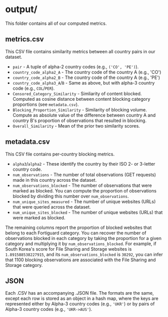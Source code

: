 # output/

This folder contains all of our computed metrics.


## metrics.csv

This CSV file contains similarity metrics between all country pairs in our dataset.

- `pair` - A tuple of alpha-2 country codes (e.g., `('CO', 'PE')`).
- `country_code_alpha2_A` - The country code of the country A (e.g., 'CO')
- `country_code_alpha2_B` - The country code of the country A (e.g., 'PE')
- `country_code_alpha3_A`/`B` - Same as above, but with alpha-3 country code (e.g., `COL`/`PER`).
- `Censored_Category_Similarity` - Simliarity of content blocked. Computed as cosine distance between content blocking category proportions (see `metadata.csv`).
- `Blocking_Proportion_Similarity` - Similarity of blocking volume. Compute as absolute value of the difference between country A and country B's proportion of observations that resulted in blocking.
- `Overall_Similarity` - Mean of the prior two similarity scores.

## metadata.csv

This CSV file contains per-country blocking metrics.

- `alpha3`/`alpha2` - These identify the country by their ISO 2- or 3-letter country code.
- `num_observations` - The number of total observations (GET requests) made in this country across the dataset.
- `num_observations_blocked` - The number of observations that were marked as blocked. You can compute the proportion of observations blocked by dividing this number over `num_observations`.
- `num_unique_sites_measured` - The number of unique websites (URLs) that were queried across the dataset.
- `num_unique_sites_blocked` - The number of unique websites (URLs) that were marked as blocked.

The remaining columns report the proportion of blocked websites that belong to each Fortiguard category. You can recover the number of observations blocked in each category by taking the proportion for a given category and multiplying it by `num_observations_blocked`. For example, if South Korea's score for File Sharing and Storage websites is `1.891588538227915`, and its `num_observations_blocked` is `30292`, you can infer that 1100 blocking observations are associated with the File Sharing and Storage category.

## JSON

Each .CSV has an accompanying .JSON file. The formats are the same, except each row is stored as an object in a hash map, where the keys are represented either by Alpha-3 country codes (e.g., `'UKR'`) or by pairs of Alpha-3 country codes (e.g., `'UKR->AUS'`).
